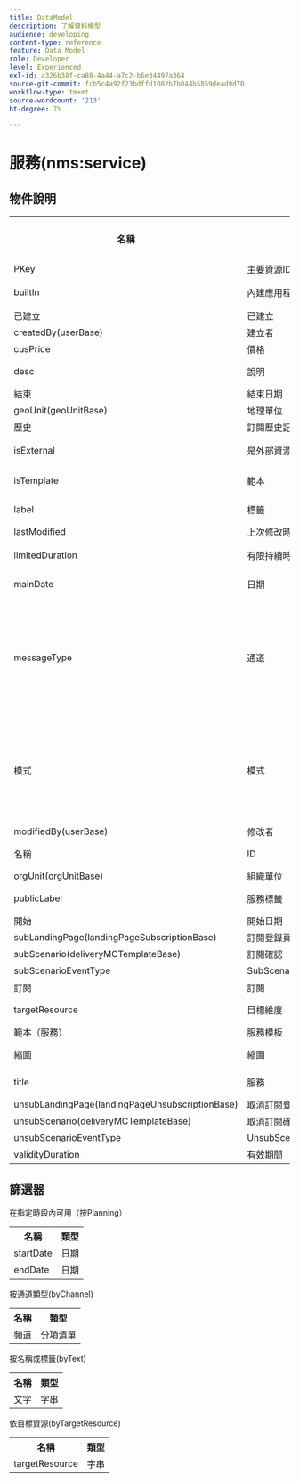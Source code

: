 ```yaml
---
title: DataModel
description: 了解資料模型
audience: developing
content-type: reference
feature: Data Model
role: Developer
level: Experienced
exl-id: a326b38f-ca88-4a44-a7c2-b6e34497a364
source-git-commit: fcb5c4a92f23bdffd1082b7b044b5859dead9d70
workflow-type: tm+mt
source-wordcount: '213'
ht-degree: 7%

---
```


# 服務(nms:service)

## 物件說明

<table>
               <tr>
                  <th>名稱</th>
                  <th>標籤</th>
                  <th>類型（長度）</th>
                  <th>枚舉值</th>
               </tr>
               <tr>
                  <td>PKey</td>
                  <td>主要資源ID</td>
                  <td>字串 </td>
                  <td> </td>
               </tr>
               <tr>
                  <td>builtIn</td>
                  <td>內建應用程式物件</td>
                  <td>布林值 </td>
                  <td> </td>
               </tr>
               <tr>
                  <td>已建立</td>
                  <td>已建立</td>
                  <td>日期 </td>
                  <td> </td>
               </tr>
               <tr>
                  <td>createdBy(userBase)</td>
                  <td>建立者</td>
                  <td>連結 </td>
                  <td> </td>
               </tr>
               <tr>
                  <td>cusPrice</td>
                  <td>價格</td>
                  <td>整數 </td>
                  <td> </td>
               </tr>
               <tr>
                  <td>desc</td>
                  <td>說明</td>
                  <td>字串(512)</td>
                  <td> </td>
               </tr>
               <tr>
                  <td>結束</td>
                  <td>結束日期</td>
                  <td>日期 </td>
                  <td> </td>
               </tr>
               <tr>
                  <td>geoUnit(geoUnitBase)</td>
                  <td>地理單位</td>
                  <td>連結 </td>
                  <td> </td>
               </tr>
               <tr>
                  <td>歷史</td>
                  <td>訂閱歷史記錄</td>
                  <td>集合 </td>
                  <td> </td>
               </tr>
               <tr>
                  <td>isExternal</td>
                  <td>是外部資源</td>
                  <td>布林值 </td>
                  <td> </td>
               </tr>
               <tr>
                  <td>isTemplate</td>
                  <td>範本</td>
                  <td>布林值 </td>
                  <td> </td>
               </tr>
               <tr>
                  <td>label</td>
                  <td>標籤</td>
                  <td>字串(128)</td>
                  <td> </td>
               </tr>
               <tr>
                  <td>lastModified</td>
                  <td>上次修改時間</td>
                  <td>日期 </td>
                  <td> </td>
               </tr>
               <tr>
                  <td>limitedDuration</td>
                  <td>有限持續時間</td>
                  <td>布林值 </td>
                  <td> </td>
               </tr>
               <tr>
                  <td>mainDate</td>
                  <td>日期</td>
                  <td>日期(255)</td>
                  <td> </td>
               </tr>
               <tr>
                  <td>messageType</td>
                  <td>通道</td>
                  <td>枚舉（位元組） </td>
                  <td>
                     <ul>
                        <li>行動(SMS)- sms - 1</li>
                        <li>電子郵件 — 電子郵件 — 0</li>
                        <li>無效值 — __Invalid_value__ - __Invalid_value__</li>
                     </ul>
                  </td>
               </tr>
               <tr>
                  <td>模式</td>
                  <td>模式</td>
                  <td>枚舉（位元組） </td>
                  <td>
                     <ul>
                        <li>病毒 — 病毒 — 1</li>
                        <li>電子報 — 電子報 — 0</li>
                        <li>無效值 — __Invalid_value__ - __Invalid_value__</li>
                     </ul>
                  </td>
               </tr>
               <tr>
                  <td>modifiedBy(userBase)</td>
                  <td>修改者</td>
                  <td>連結 </td>
                  <td> </td>
               </tr>
               <tr>
                  <td>名稱</td>
                  <td>ID</td>
                  <td>字串(64)</td>
                  <td> </td>
               </tr>
               <tr>
                  <td>orgUnit(orgUnitBase)</td>
                  <td>組織單位</td>
                  <td>連結 </td>
                  <td> </td>
               </tr>
               <tr>
                  <td>publicLabel</td>
                  <td>服務標籤</td>
                  <td>字串(128)</td>
                  <td> </td>
               </tr>
               <tr>
                  <td>開始</td>
                  <td>開始日期</td>
                  <td>日期 </td>
                  <td> </td>
               </tr>
               <tr>
                  <td>subLandingPage(landingPageSubscriptionBase)</td>
                  <td>訂閱登錄頁面</td>
                  <td>連結 </td>
                  <td> </td>
               </tr>
               <tr>
                  <td>subScenario(deliveryMCTemplateBase)</td>
                  <td>訂閱確認</td>
                  <td>連結 </td>
                  <td> </td>
               </tr>
               <tr>
                  <td>subScenarioEventType</td>
                  <td>SubScenarioEventType</td>
                  <td>字串 </td>
                  <td> </td>
               </tr>
               <tr>
                  <td>訂閱</td>
                  <td>訂閱</td>
                  <td>集合 </td>
                  <td> </td>
               </tr>
               <tr>
                  <td>targetResource</td>
                  <td>目標維度</td>
                  <td>字串(255)</td>
                  <td> </td>
               </tr>
               <tr>
                  <td>範本（服務）</td>
                  <td>服務模板</td>
                  <td>連結 </td>
                  <td> </td>
               </tr>
               <tr>
                  <td>縮圖</td>
                  <td>縮圖</td>
                  <td>字串(255)</td>
                  <td> </td>
               </tr>
               <tr>
                  <td>title</td>
                  <td>服務</td>
                  <td>字串(255)</td>
                  <td> </td>
               </tr>
               <tr>
                  <td>unsubLandingPage(landingPageUnsubscriptionBase)</td>
                  <td>取消訂閱登錄頁面</td>
                  <td>連結 </td>
                  <td> </td>
               </tr>
               <tr>
                  <td>unsubScenario(deliveryMCTemplateBase)</td>
                  <td>取消訂閱確認</td>
                  <td>連結 </td>
                  <td> </td>
               </tr>
               <tr>
                  <td>unsubScenarioEventType</td>
                  <td>UnsubScenarioEventType</td>
                  <td>字串 </td>
                  <td> </td>
               </tr>
               <tr>
                  <td>validityDuration</td>
                  <td>有效期間</td>
                  <td>數字 </td>
                  <td> </td>
               </tr>
            </table>

## 篩選器

在指定時段內可用（按Planning）

<table>
    <tr>
    <th>名稱</th>
    <th>類型</th>
    </tr>
    <tr>
    <td>startDate</td>
    <td>日期</td>
    </tr>
    <tr>
    <td>endDate</td>
    <td>日期</td>
    </tr>
</table>

按通道類型(byChannel)

<table>
<tr>
<th>名稱</th>
<th>類型</th>
</tr>
<tr>
<td>頻道</td>
<td>分項清單</td>
</tr>
</table>

按名稱或標籤(byText)

<table>
<tr>
<th>名稱</th>
<th>類型</th>
</tr>
<tr>
<td>文字</td>
<td>字串</td>
</tr>
</table>

依目標資源(byTargetResource)

<table>
<tr>
<th>名稱</th>
<th>類型</th>
</tr>
<tr>
<td>targetResource</td>
<td>字串</td>
</tr>
</table>
